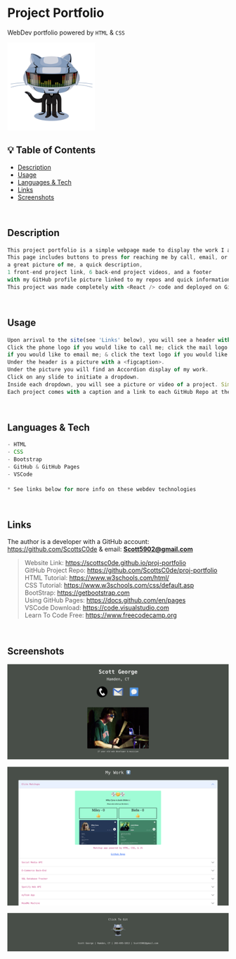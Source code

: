 # Project Portfolio

WebDev portfolio powered by <code>HTML</code> & <code>CSS</code>

<img src='img/daftgit.gif' alt='github mascot with daft punk helmet on' width='200'/>

<br>

## 💡 Table of Contents

- [Description](#description-id)
- [Usage](#usage-id)
- [Languages & Tech](#languages-id)
- [Links](#links-id)
- [Screenshots](#screenshots-id)

<br>

## <a id="description-id"></a>Description

```js
This project portfolio is a simple webpage made to display the work I am most proud of. 
This page includes buttons to press for reaching me by call, email, or text, 
a great picture of me, a quick description, 
1 front-end project link, 6 back-end project videos, and a footer 
with my GitHub profile picture linked to my repos and quick information on how to contact me. 
This project was made completely with <React /> code and deployed on GitHub pages.
```

<br>

## <a id="usage-id"></a>Usage

```js
Upon arrival to the site(see 'Links' below), you will see a header with 3 buttons. 
Click the phone logo if you would like to call me; click the mail logo 
if you would like to email me; & click the text logo if you would like to text me.
Under the header is a picture with a <figcaption>. 
Under the picture you will find an Accordion display of my work. 
Click on any slide to initiate a dropdown. 
Inside each dropdown, you will see a picture or video of a project. Simply click to view. 
Each project comes with a caption and a link to each GitHub Repo at the bottom.
```

<br>

## <a id="languages-id"></a>Languages & Tech

```js
- HTML
- CSS
- Bootstrap
- GitHub & GitHub Pages
- VSCode

* See links below for more info on these webdev technologies
```

<br>

## <a id="links-id"></a>Links

The author is a developer with a GitHub account: https://github.com/ScottsC0de & email: **Scott5902@gmail.com**<br>

> Website Link: https://scottsc0de.github.io/proj-portfolio<br>
> GitHub Project Repo: https://github.com/ScottsC0de/proj-portfolio<br>
> HTML Tutorial: https://www.w3schools.com/html/<br>
> CSS Tutorial: https://www.w3schools.com/css/default.asp<br>
> BootStrap: https://getbootstrap.com<br>
> Using GitHub Pages: https://docs.github.com/en/pages<br>
> VSCode Download: https://code.visualstudio.com<br>
> Learn To Code Free: https://www.freecodecamp.org<br>

<br>

## <a id="screenshots-id"></a>Screenshots

![Screenshot of the header of my portfolio site](img/sitepic1.png)
<br>

![Screenshot of my work listed on my portfolio site](img/sitepic2.png)
<br>

![Screenshot of the footer of my portfolio site](img/sitepic3.png)


